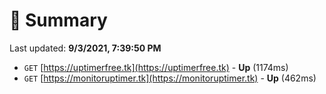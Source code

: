 # 📖 Summary
Last updated: **9/3/2021, 7:39:50 PM**

- `GET` [https://uptimerfree.tk](https://uptimerfree.tk) - **Up** (1174ms)
- `GET` [https://monitoruptimer.tk](https://monitoruptimer.tk) - **Up** (462ms)
